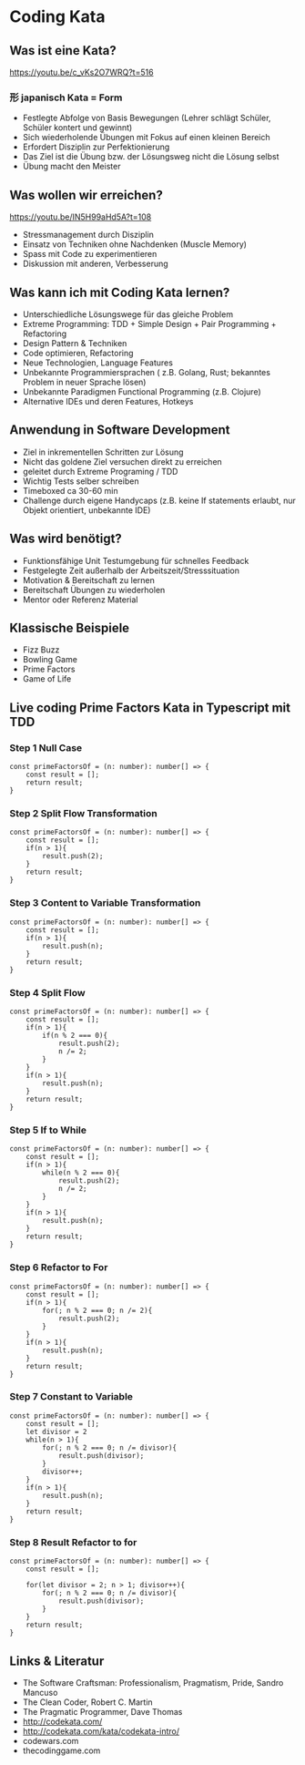 # Coding Kata

## Was ist eine Kata?

https://youtu.be/c_vKs2O7WRQ?t=516

### 形 japanisch Kata = Form

- Festlegte Abfolge von Basis Bewegungen  (Lehrer schlägt Schüler, Schüler kontert und gewinnt)
- Sich wiederholende Übungen mit Fokus auf einen kleinen Bereich
- Erfordert Disziplin zur Perfektionierung 
- Das Ziel ist die Übung bzw. der Lösungsweg nicht die Lösung selbst
- Übung macht den Meister

## Was wollen wir erreichen?

https://youtu.be/IN5H99aHd5A?t=108

- Stressmanagement durch Disziplin
- Einsatz von Techniken ohne Nachdenken (Muscle Memory)
- Spass mit Code zu experimentieren
- Diskussion mit anderen, Verbesserung

## Was kann ich mit Coding Kata lernen?

- Unterschiedliche Lösungswege für das gleiche Problem
- Extreme Programming: TDD + Simple Design + Pair Programming + Refactoring
- Design Pattern & Techniken
- Code optimieren, Refactoring
- Neue Technologien, Language Features
- Unbekannte Programmiersprachen ( z.B. Golang, Rust; bekanntes Problem in neuer Sprache lösen)
- Unbekannte Paradigmen Functional Programming (z.B. Clojure)
- Alternative IDEs und deren Features, Hotkeys  

## Anwendung in Software Development

- Ziel in inkrementellen Schritten zur Lösung
- Nicht das goldene Ziel versuchen direkt zu erreichen
- geleitet durch Extreme Programing / TDD
- Wichtig Tests selber schreiben
- Timeboxed ca 30-60 min
- Challenge durch eigene Handycaps (z.B. keine If statements erlaubt, nur Objekt orientiert, unbekannte IDE)

## Was wird benötigt?

- Funktionsfähige Unit Testumgebung für schnelles Feedback
- Festgelegte Zeit außerhalb der Arbeitszeit/Stresssituation 
- Motivation & Bereitschaft zu lernen
- Bereitschaft Übungen zu wiederholen
- Mentor oder Referenz Material

## Klassische Beispiele

- Fizz Buzz
- Bowling Game
- Prime Factors
- Game of Life

## Live coding Prime Factors Kata in Typescript mit TDD

### Step 1 Null Case
```
const primeFactorsOf = (n: number): number[] => {
    const result = [];
    return result;
}
```

### Step 2 Split Flow Transformation
```
const primeFactorsOf = (n: number): number[] => {
    const result = [];
    if(n > 1){
	    result.push(2);
    }
    return result;
}
```

### Step 3 Content to Variable Transformation
```
const primeFactorsOf = (n: number): number[] => {
    const result = [];
    if(n > 1){
	    result.push(n);
    }
    return result;
}
```

### Step 4 Split Flow
```
const primeFactorsOf = (n: number): number[] => {
    const result = [];
    if(n > 1){
        if(n % 2 === 0){
            result.push(2);
            n /= 2;
        }     
    }
    if(n > 1){
        result.push(n);
    }
    return result;
}
```

### Step 5 If to While
```
const primeFactorsOf = (n: number): number[] => {
    const result = [];
    if(n > 1){
        while(n % 2 === 0){
            result.push(2);
            n /= 2;
        }
    }
    if(n > 1){
        result.push(n);
    }
    return result;
}
```

### Step 6 Refactor to For
```
const primeFactorsOf = (n: number): number[] => {
    const result = [];
    if(n > 1){
        for(; n % 2 === 0; n /= 2){
            result.push(2);   
        }
    }
    if(n > 1){
        result.push(n);
    }
    return result;
}
```

### Step 7 Constant to Variable
```
const primeFactorsOf = (n: number): number[] => {
    const result = [];
    let divisor = 2
    while(n > 1){
        for(; n % 2 === 0; n /= divisor){
            result.push(divisor);   
        }
        divisor++;    
    }
    if(n > 1){
        result.push(n);
    }
    return result;
}
```

### Step 8 Result Refactor to for
```
const primeFactorsOf = (n: number): number[] => {
    const result = [];
    
    for(let divisor = 2; n > 1; divisor++){
        for(; n % 2 === 0; n /= divisor){
            result.push(divisor);   
        }
    }
    return result;
}
```


## Links & Literatur

- The Software Craftsman: Professionalism, Pragmatism, Pride, Sandro Mancuso
- The Clean Coder, Robert C. Martin
- The Pragmatic Programmer, Dave Thomas
- http://codekata.com/
- http://codekata.com/kata/codekata-intro/
- codewars.com
- thecodinggame.com